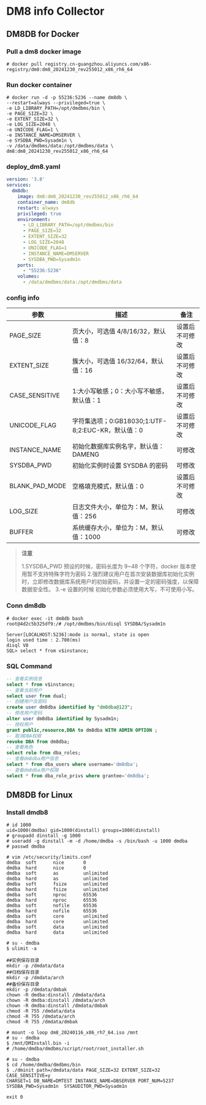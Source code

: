 # DM8 info Collector

## DM8DB for Docker 

### Pull a dm8 docker image

```shell
# docker pull registry.cn-guangzhou.aliyuncs.com/x86-registry/dm8:dm8_20241230_rev255012_x86_rh6_64
```

### Run docker container

```shell
# docker run -d -p 55236:5236 --name dm8db \
--restart=always --privileged=true \
-e LD_LIBRARY_PATH=/opt/dmdbms/bin \
-e PAGE_SIZE=32 \
-e EXTENT_SIZE=32 \
-e LOG_SIZE=2048 \
-e UNICODE_FLAG=1 \
-e INSTANCE_NAME=DMSERVER \
-e SYSDBA_PWD=Sysadm1n \
-v /data/dmdbms/data:/opt/dmdbms/data \
dm8:dm8_20241230_rev255012_x86_rh6_64
```

### deploy_dm8.yaml

```yml
version: '3.8'
services:
  dm8db:
    image: dm8:dm8_20241230_rev255012_x86_rh6_64
    container_name: dm8db
    restart: always
    privileged: true
    environment:
      - LD_LIBRARY_PATH=/opt/dmdbms/bin
      - PAGE_SIZE=32
      - EXTENT_SIZE=32
      - LOG_SIZE=2048
      - UNICODE_FLAG=1
      - INSTANCE_NAME=DMSERVER
      - SYSDBA_PWD=Sysadm1n
    ports:
      - "55236:5236"
    volumes:
      - /data/dmdbms/data:/opt/dmdbms/data
```

### config info

| 参数           | 描述                                              | 备注           |
| -------------- | ------------------------------------------------- | -------------- |
| PAGE_SIZE      | 页大小，可选值 4/8/16/32，默认值：8               | 设置后不可修改 |
| EXTENT_SIZE    | 簇大小，可选值 16/32/64，默认值：16               | 设置后不可修改 |
| CASE_SENSITIVE | 1:大小写敏感；0：大小写不敏感，默认值：1          | 设置后不可修改 |
| UNICODE_FLAG   | 字符集选项；0:GB18030;1:UTF-8;2:EUC-KR，默认值：0 | 设置后不可修改 |
| INSTANCE_NAME  | 初始化数据库实例名字，默认值：DAMENG              | 可修改         |
| SYSDBA_PWD     | 初始化实例时设置 SYSDBA 的密码                    | 可修改         |
| BLANK_PAD_MODE | 空格填充模式，默认值：0                           | 设置后不可修改 |
| LOG_SIZE       | 日志文件大小，单位为：M，默认值：256              | 可修改         |
| BUFFER         | 系统缓存大小，单位为：M，默认值：1000             | 可修改         |

> **注意**
>
> 1.SYSDBA_PWD 预设的时候，密码长度为 9~48 个字符，docker 版本使用暂不支持特殊字符为密码
> 2.强烈建议用户在首次安装数据库初始化实例时，立即修改数据库系统用户的初始密码，并设置一定的密码强度，以保障数据安全性。
> 3.-e 设置的时候 初始化参数必须使用大写，不可使用小写。

### Conn dm8db

```shell
# docker exec -it dm8db bash
root@4d2c5b325df9:/# /opt/dmdbms/bin/disql SYSDBA/Sysadm1n

Server[LOCALHOST:5236]:mode is normal, state is open
login used time : 2.700(ms)
disql V8
SQL> select * from v$instance;
```

### SQL Command

```sql
-- 查看实例信息
select * from v$instance;
-- 查看当前用户
select user from dual;
-- 创建用户及密码
create user dm8dba identified by "dm8dba@123";
-- 修改用户密码
alter user dm8dba identified by Sysadm1n;
-- 授权用户
grant public,resource,DBA to dm8dba WITH ADMIN OPTION ;
-- 取消DBA权限
revoke DBA from dm8dba;
-- 查看角色
select role from dba_roles;
-- 查看dm8dba用户信息
select * from dba_users where username='dm8dba';
-- 查看dm8dba用户权限
select * from dba_role_privs where grantee='dm8dba';
```

## DM8DB for Linux

### Install dmdb8

```shell
# id 1000
uid=1000(dmdba) gid=1000(dinstall) groups=1000(dinstall)
# groupadd dinstall -g 1000
# useradd -g dinstall -m -d /home/dmdba -s /bin/bash -u 1000 dmdba
# passwd dmdba
```

```shell
# vim /etc/security/limits.conf
dmdba  soft      nice       0
dmdba  hard      nice       0
dmdba  soft      as         unlimited
dmdba  hard      as         unlimited
dmdba  soft      fsize      unlimited
dmdba  hard      fsize      unlimited
dmdba  soft      nproc      65536
dmdba  hard      nproc      65536
dmdba  soft      nofile     65536
dmdba  hard      nofile     65536
dmdba  soft      core       unlimited
dmdba  hard      core       unlimited
dmdba  soft      data       unlimited
dmdba  hard      data       unlimited
```

```shell
# su - dmdba
$ ulimit -a
```

```shell
##实例保存目录
mkdir -p /dmdata/data 
##归档保存目录
mkdir -p /dmdata/arch
##备份保存目录
mkdir -p /dmdata/dmbak
chown -R dmdba:dinstall /dmdata/data
chown -R dmdba:dinstall /dmdata/arch
chown -R dmdba:dinstall /dmdata/dmbak
chmod -R 755 /dmdata/data
chmod -R 755 /dmdata/arch
chmod -R 755 /dmdata/dmbak
```

```shell
# mount -o loop dm8_20240116_x86_rh7_64.iso /mnt
# su - dmdba
$ /mnt/DMInstall.bin -i
# /home/dmdba/dmdbms/script/root/root_installer.sh
```

```shell
# su - dmdba
$ cd /home/dmdba/dmdbms/bin
$ ./dminit path=/dmdata/data PAGE_SIZE=32 EXTENT_SIZE=32 CASE_SENSITIVE=y
CHARSET=1 DB_NAME=DMTEST INSTANCE_NAME=DBSERVER PORT_NUM=5237 SYSDBA_PWD=Sysadm1n  SYSAUDITOR_PWD=Sysadm1n
```

```shell
exit 0
```
